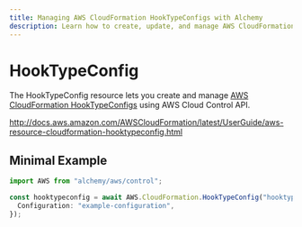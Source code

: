 ```yaml
---
title: Managing AWS CloudFormation HookTypeConfigs with Alchemy
description: Learn how to create, update, and manage AWS CloudFormation HookTypeConfigs using Alchemy Cloud Control.
---
```


# HookTypeConfig

The HookTypeConfig resource lets you create and manage [AWS CloudFormation HookTypeConfigs](https://docs.aws.amazon.com/cloudformation/latest/userguide/) using AWS Cloud Control API.

http://docs.aws.amazon.com/AWSCloudFormation/latest/UserGuide/aws-resource-cloudformation-hooktypeconfig.html

## Minimal Example

```ts
import AWS from "alchemy/aws/control";

const hooktypeconfig = await AWS.CloudFormation.HookTypeConfig("hooktypeconfig-example", {
  Configuration: "example-configuration",
});
```

